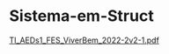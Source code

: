 # Sistema-em-Struct

[TI_AEDs1_FES_ViverBem_2022-2v2-1.pdf](https://github.com/tiagosaraivadev/Sistema-em-Struct/files/10510431/TI_AEDs1_FES_ViverBem_2022-2v2-1.pdf)
